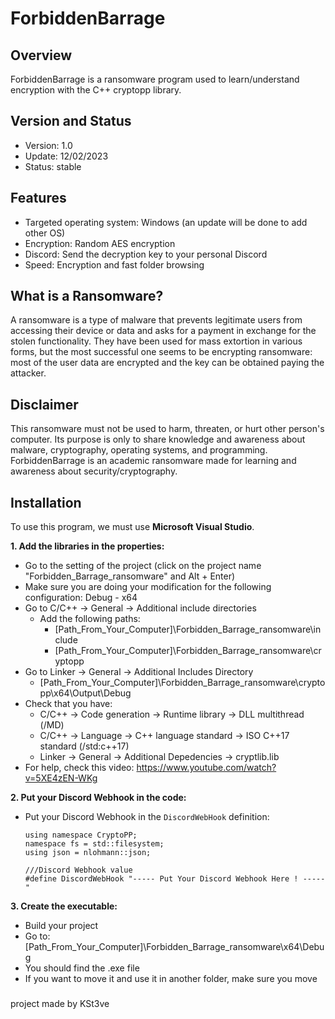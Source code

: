 # ForbiddenBarrage

## Overview

ForbiddenBarrage is a ransomware program used to learn/understand encryption with the C++ cryptopp library.

## Version and Status
- Version: 1.0
- Update: 12/02/2023
- Status: stable

## Features
- Targeted operating system: Windows (an update will be done to add other OS)
- Encryption: Random AES encryption
- Discord: Send the decryption key to your personal Discord
- Speed: Encryption and fast folder browsing

## What is a Ransomware?

A ransomware is a type of malware that prevents legitimate users from accessing their device or data and asks for a payment in exchange for the stolen functionality. They have been used for mass extortion in various forms, but the most successful one seems to be encrypting ransomware: most of the user data are encrypted and the key can be obtained paying the attacker.

## Disclaimer

This ransomware must not be used to harm, threaten, or hurt other person's computer. Its purpose is only to share knowledge and awareness about malware, cryptography, operating systems, and programming. ForbiddenBarrage is an academic ransomware made for learning and awareness about security/cryptography.

## Installation

To use this program, we must use **Microsoft Visual Studio**.

**1. Add the libraries in the properties:**
  - Go to the setting of the project (click on the project name "Forbidden_Barrage_ransomware" and Alt + Enter)
  - Make sure you are doing your modification for the following configuration: Debug - x64
  - Go to C/C++ -> General -> Additional include directories
    - Add the following paths:
      - [Path_From_Your_Computer]\Forbidden_Barrage_ransomware\include
      - [Path_From_Your_Computer]\Forbidden_Barrage_ransomware\cryptopp
  - Go to Linker -> General -> Additional Includes Directory
    - [Path_From_Your_Computer]\Forbidden_Barrage_ransomware\cryptopp\x64\Output\Debug
  - Check that you have:
    - C/C++ -> Code generation -> Runtime library -> DLL multithread (/MD)
    - C/C++ -> Language -> C++ language standard -> ISO C++17 standard (/std:c++17)
    - Linker -> General -> Additional Depedencies -> cryptlib.lib
  - For help, check this video: https://www.youtube.com/watch?v=5XE4zEN-WKg

**2. Put your Discord Webhook in the code:**
  - Put your Discord Webhook in the `DiscordWebHook` definition:
    ```
    using namespace CryptoPP;
    namespace fs = std::filesystem;
    using json = nlohmann::json;
    
    ///Discord Webhook value
    #define DiscordWebHook "----- Put Your Discord Webhook Here ! -----"
    ```

**3. Create the executable:**
  - Build your project
  - Go to: [Path_From_Your_Computer]\Forbidden_Barrage_ransomware\x64\Debug
  - You should find the .exe file
  - If you want to move it and use it in another folder, make sure you move

###
project made by KSt3ve

